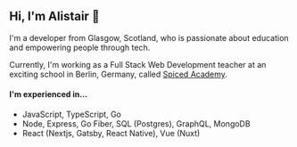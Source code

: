 ## Hi, I'm Alistair 👋

I'm a developer from Glasgow, Scotland, who is passionate about education and empowering people through tech.

Currently, I'm working as a Full Stack Web Development teacher at an exciting school in Berlin, Germany, called [Spiced Academy](https://spiced.academy).

#### I'm experienced in...
- JavaScript, TypeScript, Go
- Node, Express, Go Fiber, SQL (Postgres), GraphQL, MongoDB
- React (Nextjs, Gatsby, React Native), Vue (Nuxt)
